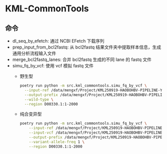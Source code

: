 # KML-CommonTools

## 命令

- dl_seq_by_efetch: 通过 NCBI EFetch 下载序列
- prep_input_from_bcl2fastq: 从 bcl2fastq 结果文件夹中提取样本信息，生成通用分析流程输入文件
- merge_bcl2fastq_lanes: 合并 bcl2fastq 生成的不同 lane 的 fastq 文件
- simu_fq_by_vcf: 使用 vcf 模拟 fastq 文件
  - 野生型

    ```bash
    poetry run python -m src.kml_commontools.simu_fq_by_vcf \
      --input-ref /data/mengxf/Project/KML250919-HAOBOHBV-PIPELINE-YANZHENG/work/251029-ref/ref/D00330.fasta \
      --output-prefix /data/mengxf/Project/KML250919-HAOBOHBV-PIPELINE-YANZHENG/work/251028-simu/bwt \
      --wild-type \
      --region D00330.1:1-2000
    ```

  - 纯合变异型

    ```bash
    poetry run python -m src.kml_commontools.simu_fq_by_vcf \
        --input-ref /data/mengxf/Project/KML250919-HAOBOHBV-PIPELINE-YANZHENG/work/251029-ref/ref/D00330.fasta \
        --input-vcf /data/mengxf/Project/KML250919-HAOBOHBV-PIPELINE-YANZHENG/work/251010-simu-1500/input-vcfs/mut7.vcf \
        --output-prefix /data/mengxf/Project/KML250919-HAOBOHBV-PIPELINE-YANZHENG/work/251028-simu/bmut7vaf100 \
        --variant-allele-freq 1 \
        --region D00330.1:1-2000
    ```
